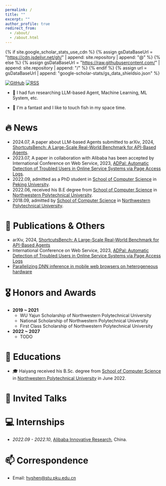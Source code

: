 ```yaml
---
permalink: /
title: ""
excerpt: ""
author_profile: true
redirect_from: 
  - /about/
  - /about.html
---
```


{% if site.google_scholar_stats_use_cdn %}
{% assign gsDataBaseUrl = "https://cdn.jsdelivr.net/gh/" | append: site.repository | append: "@" %}
{% else %}
{% assign gsDataBaseUrl = "https://raw.githubusercontent.com/" | append: site.repository | append: "/" %}
{% endif %}
{% assign url = gsDataBaseUrl | append: "google-scholar-stats/gs_data_shieldsio.json" %}

<span class='anchor' id='about-me'></span>

[![GitHub](https://img.shields.io/badge/dynamic/json?logo=github&label=GitHub&labelColor=495867&color=495867&query=%24.data.totalSubs&url=https%3A%2F%2Fapi.spencerwoo.com%2Fsubstats%2F%3Fsource%3Dgithub%26queryKey%3Dhayschan&style=flat-square)](https://github.com/hiyoungshen)
[![RSS](https://img.shields.io/badge/dynamic/json?logo=rss&logoColor=white&label=RSS&labelColor=95B8D1&color=95B8D1&query=%24.data.totalSubs&url=https%3A%2F%2Fapi.spencerwoo.com%2Fsubstats%2F%3Fsource%3Dfeedly%257Cinoreader%257CfeedsPub%26queryKey%3Dhttps://haysc.tech/feed.xml&style=flat-square)](https://hiyoungshen.github.io/)



- 🌱 I had fun researching LLM-based Agent, Machine Learning, ML System, etc.
<!-- I have published 0 papers at the top international AI conferences with total <a href='https://scholar.google.com/citations?user=DhtAFkwAAAAJ'>google scholar citations <strong><span id='total_cit'>260000+</span></strong></a> (You can also use google scholar badge <a href='https://scholar.google.com/citations?user=DhtAFkwAAAAJ'><img src="https://img.shields.io/endpoint?url={{ url | url_encode }}&logo=Google%20Scholar&labelColor=f6f6f6&color=9cf&style=flat&label=citations"></a>). -->
- 🤔 I'm a fantast and I like to touch fish in my space time.

# 🔥 News

- 2024.07, A paper about LLM-based Agents submitted to arXiv, 2024, [ShortcutsBench: A Large-Scale Real-World Benchmark for API-Based Agents](https://eachsheep.space/ShortcutsBench).
- 2023.07, A paper in collaboration with Alibaba has been accepted by International Conference on Web Service, 2023, [ADPal: Automatic Detection of Troubled Users in Online Service Systems via Page Access Logs](https://ieeexplore.ieee.org/document/10248242).
- 2022.09, admitted as a PhD student in [School of Computer Science](https://cs.pku.edu.cn/) in [Peking University](https://www.pku.edu.cn/).
- 2022.06, received his B.E degree from [School of Computer Science](https://jsj.nwpu.edu.cn/) in [Northwestern Polytechnical University](https://www.nwpu.edu.cn/).
- 2018.09, admitted by [School of Computer Science](https://jsj.nwpu.edu.cn/) in [Northwestern Polytechnical University](https://www.nwpu.edu.cn/).


# 📝 Publications & Others


<!-- <div class='paper-box'><div class='paper-box-image'><div><div class="badge">CVPR 2016</div><img src='images/500x300.png' alt="sym" width="100%"></div></div>
<div class='paper-box-text' markdown="1">

[Deep Residual Learning for Image Recognition](https://openaccess.thecvf.com/content_cvpr_2016/papers/He_Deep_Residual_Learning_CVPR_2016_paper.pdf)

**Kaiming He**, Xiangyu Zhang, Shaoqing Ren, Jian Sun

[**Project**](https://scholar.google.com/citations?view_op=view_citation&hl=zh-CN&user=DhtAFkwAAAAJ&citation_for_view=DhtAFkwAAAAJ:ALROH1vI_8AC) <strong><span class='show_paper_citations' data='DhtAFkwAAAAJ:ALROH1vI_8AC'></span></strong>
- Lorem ipsum dolor sit amet, consectetur adipiscing elit. Vivamus ornare aliquet ipsum, ac tempus justo dapibus sit amet. 
</div>
</div> -->

- arXiv, 2024, [ShortcutsBench: A Large-Scale Real-World Benchmark for API-Based Agents](https://eachsheep.space/ShortcutsBench)
- International Conference on Web Service, 2023, [ADPal: Automatic Detection of Troubled Users in Online Service Systems via Page Access Logs](https://ieeexplore.ieee.org/document/10248242)
- [Parallelizing DNN inference in mobile web browsers on heterogeneous hardware](https://dl.acm.org/doi/abs/10.1145/3498361.3538763)

# 🎖 Honors and Awards
- **2019 ~ 2021**
  -  WU Yajun Scholarship of Northwestern Polytechnical University
  -  National Scholarship of Northwestern Polytechnical University
  -  First Class Scholarship of Northwestern Polytechnical University
- **2022 ~ 2027**
  - TODO

# 📖 Educations

- 🎓 Haiyang received his B.Sc. degree from [School of Computer Science](https://jsj.nwpu.edu.cn/) in [Northwestern Polytechnical University](https://www.nwpu.edu.cn/) in June 2022.

# 💬 Invited Talks
<!-- - *2021.06*, Lorem ipsum dolor sit amet, consectetur adipiscing elit. Vivamus ornare aliquet ipsum, ac tempus justo dapibus sit amet. 
- *2021.03*, Lorem ipsum dolor sit amet, consectetur adipiscing elit. Vivamus ornare aliquet ipsum, ac tempus justo dapibus sit amet.  \| [\[video\]](https://github.com/) -->

# 💻 Internships

- *2022.09 - 2022.10*, [Alibaba Innovative Research](https://damo.alibaba.com/collaborations?language=zh), China.

# 📫 Correspondence
- Email: [hyshen@stu.pku.edu.cn](mailto:hyshen@stu.pku.edu.c)